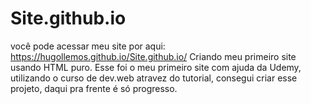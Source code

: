 # Site.github.io
você pode acessar meu site por aqui: https://hugollemos.github.io/Site.github.io/
Criando meu primeiro site usando HTML puro.
Esse foi o meu primeiro site com ajuda da Udemy, utilizando o curso de dev.web atravez do tutorial, consegui criar esse projeto, daqui pra frente é só progresso.
